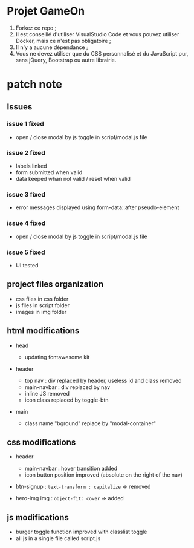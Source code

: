 # Projet GameOn
1. Forkez ce repo ;
2. Il est conseillé d'utiliser VisualStudio Code et vous pouvez utiliser Docker, mais ce n'est pas obligatoire ;
3. Il n'y a aucune dépendance ;
4. Vous ne devez utiliser que du CSS personnalisé et du JavaScript pur, sans jQuery, Bootstrap ou autre librairie.

# patch note 

## Issues

### issue 1 fixed
- open / close modal by js toggle in script/modal.js file

### issue 2 fixed
- labels linked
- form submitted when valid
- data keeped whan not valid / reset when valid

### issue 3 fixed
- error messages displayed using form-data::after pseudo-element

### issue 4 fixed
- open / close modal by js toggle in script/modal.js file

### issue 5 fixed
- UI tested


## project files organization
- css files in css folder
- js files in script folder
- images in img folder


## html modifications
- head
    - updating fontawesome kit

- header
    - top nav : div replaced by header, useless id and class removed
    - main-navbar : div replaced by nav
    - inline JS removed
    - icon class replaced by toggle-btn

- main
    - class name "bground" replace by "modal-container"


## css modifications
- header
    - main-navbar : hover transition added
    - icon button position improved (absolute on the right of the nav)

- btn-signup : `text-transform : capitalize` => removed
- hero-img img : `object-fit: cover` => added

## js modifications
- burger toggle function improved with classlist toggle
- all js in a single file called script.js

